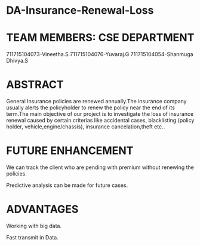 # DA-Insurance-Renewal-Loss

# TEAM MEMBERS: CSE DEPARTMENT

711715104073-Vineetha.S
711715104076-Yuvaraj.G
711715104054-Shanmuga Dhivya.S

# ABSTRACT

General Insurance policies are renewed annually.The insurance company usually alerts the policyholder to renew the policy near the end of its term.The main objective of our  project is to investigate the loss of insurance renewal caused by certain criterias like accidental cases, blacklisting (policy holder, vehicle,engine/chassis), insurance cancelation,theft etc..

# FUTURE ENHANCEMENT
We can track the client who are pending with premium without renewing the policies.

Predictive analysis can be made for future cases.

# ADVANTAGES
Working with big data.

Fast transmit in Data.

